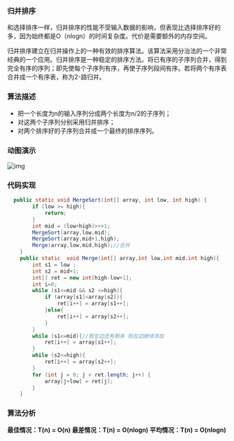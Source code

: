 ### 归并排序

和选择排序一样，归并排序的性能不受输入数据的影响，但表现比选择排序好的多，因为始终都是O（nlogn）的时间复杂度。代价是需要额外的内存空间。

归并排序建立在归并操作上的一种有效的排序算法。该算法采用分治法的一个非常经典的一个应用。归并排序是一种稳定的排序方法。将已有序的子序列合并，得到完全有序的序列；即先使每个子序列有序，再使子序列段间有序。若将两个有序表合并成一个有序表，称为2-路归并。

### 算法描述

- 把一个长度为n的输入序列分成两个长度为n/2的子序列；
- 对这两个子序列分别采用归并排序；
- 对两个排序好的子序列合并成一个最终的排序序列。

### 动图演示

![img](https://img-blog.csdnimg.cn/20200529103212476.gif)

### 代码实现

```java
  public static void MergeSort(int[] array, int low, int high) {
        if (low >= high){
            return;
        }
        int mid = (low+high)>>>1;
        MergeSort(array,low,mid);
        MergeSort(array,mid+1,high);
        Merge(array,low,mid,high);//合并
    }
    public static  void Merge(int[] array,int low,int mid,int high){
        int s1 = low ;
        int s2 = mid+1;
        int[] ret = new int[high-low+1];
        int i=0;
        while (s1<=mid && s2 <=high){
            if (array[s1]<array[s2]){
                ret[i++] = array[s1++];
            }else{
                ret[i++] = array[s2++];
            }
        }
        while (s1<=mid){//若左边还有剩余 则左边继续添加
            ret[i++] = array[s1++];
        }
        while (s2<=high){
            ret[i++] = array[s2++];
        }
        for (int j = 0; j < ret.length; j++) {
            array[j+low] = ret[j];
        }
    }
```

### 算法分析

**最佳情况：T(n) = O(n)  最差情况：T(n) = O(nlogn)  平均情况：T(n) = O(nlogn)**



